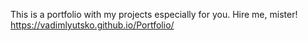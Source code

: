 This is a portfolio with my projects especially for you. 
Hire me, mister!
https://vadimlyutsko.github.io/Portfolio/
